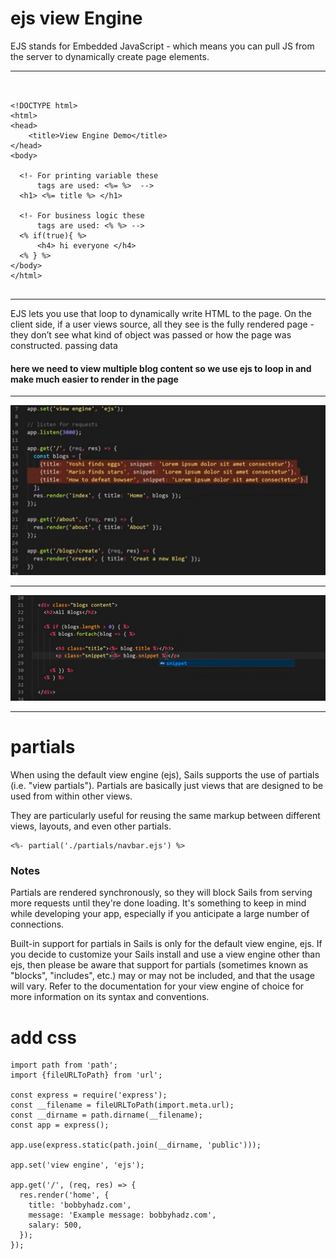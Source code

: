 # ejs view Engine 

EJS stands for Embedded JavaScript - which means you can pull JS from the server to dynamically create page elements.

------------
```


<!DOCTYPE html> 
<html> 
<head> 
    <title>View Engine Demo</title> 
</head> 
<body> 
  
  <!- For printing variable these 
      tags are used: <%= %>  --> 
  <h1> <%= title %> </h1> 
     
  <!- For business logic these 
      tags are used: <% %> --> 
  <% if(true){ %> 
      <h4> hi everyone </h4>  
  <% } %> 
</body> 
</html> 


```
----------------------------

EJS lets you use that loop to dynamically write HTML to the page. On the client side, if a user views source, all they see is the fully rendered page - they don’t see what kind of object was passed or how the page was constructed.
passing data 


#### here we need to view multiple blog content  so we use ejs to loop in and make much easier to render in the page 


-------------------------------

<img src='Screenshot (196).png'>

----------------------------------

<img src='Screenshot (197).png'>

--------------------------------------



# partials

When using the default view engine (ejs), Sails supports the use of partials (i.e. "view partials"). Partials are basically just views that are designed to be used from within other views.

They are particularly useful for reusing the same markup between different views, layouts, and even other partials.


```
<%- partial('./partials/navbar.ejs') %>
```
### Notes

 Partials are rendered synchronously, so they will block Sails from serving more requests until they're done loading. It's something to keep in mind while developing your app, especially if you anticipate a large number of connections.

 Built-in support for partials in Sails is only for the default view engine, ejs. If you decide to customize your Sails install and use a view engine other than ejs, then please be aware that support for partials (sometimes known as "blocks", "includes", etc.) may or may not be included, and that the usage will vary. Refer to the documentation for your view engine of choice for more information on its syntax and conventions.



# add css 


```
import path from 'path';
import {fileURLToPath} from 'url';

const express = require('express');
const __filename = fileURLToPath(import.meta.url);
const __dirname = path.dirname(__filename);
const app = express();

app.use(express.static(path.join(__dirname, 'public')));

app.set('view engine', 'ejs');

app.get('/', (req, res) => {
  res.render('home', {
    title: 'bobbyhadz.com',
    message: 'Example message: bobbyhadz.com',
    salary: 500,
  });
});

```
